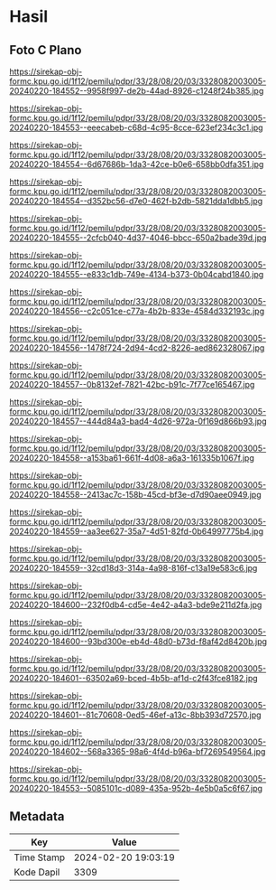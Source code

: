 # Hasil

## Foto C Plano

https://sirekap-obj-formc.kpu.go.id/1f12/pemilu/pdpr/33/28/08/20/03/3328082003005-20240220-184552--9958f997-de2b-44ad-8926-c1248f24b385.jpg

https://sirekap-obj-formc.kpu.go.id/1f12/pemilu/pdpr/33/28/08/20/03/3328082003005-20240220-184553--eeecabeb-c68d-4c95-8cce-623ef234c3c1.jpg

https://sirekap-obj-formc.kpu.go.id/1f12/pemilu/pdpr/33/28/08/20/03/3328082003005-20240220-184554--6d67686b-1da3-42ce-b0e6-658bb0dfa351.jpg

https://sirekap-obj-formc.kpu.go.id/1f12/pemilu/pdpr/33/28/08/20/03/3328082003005-20240220-184554--d352bc56-d7e0-462f-b2db-5821dda1dbb5.jpg

https://sirekap-obj-formc.kpu.go.id/1f12/pemilu/pdpr/33/28/08/20/03/3328082003005-20240220-184555--2cfcb040-4d37-4046-bbcc-650a2bade39d.jpg

https://sirekap-obj-formc.kpu.go.id/1f12/pemilu/pdpr/33/28/08/20/03/3328082003005-20240220-184555--e833c1db-749e-4134-b373-0b04cabd1840.jpg

https://sirekap-obj-formc.kpu.go.id/1f12/pemilu/pdpr/33/28/08/20/03/3328082003005-20240220-184556--c2c051ce-c77a-4b2b-833e-4584d332193c.jpg

https://sirekap-obj-formc.kpu.go.id/1f12/pemilu/pdpr/33/28/08/20/03/3328082003005-20240220-184556--1478f724-2d94-4cd2-8226-aed862328067.jpg

https://sirekap-obj-formc.kpu.go.id/1f12/pemilu/pdpr/33/28/08/20/03/3328082003005-20240220-184557--0b8132ef-7821-42bc-b91c-7f77ce165467.jpg

https://sirekap-obj-formc.kpu.go.id/1f12/pemilu/pdpr/33/28/08/20/03/3328082003005-20240220-184557--444d84a3-bad4-4d26-972a-0f169d866b93.jpg

https://sirekap-obj-formc.kpu.go.id/1f12/pemilu/pdpr/33/28/08/20/03/3328082003005-20240220-184558--a153ba61-661f-4d08-a6a3-161335b1067f.jpg

https://sirekap-obj-formc.kpu.go.id/1f12/pemilu/pdpr/33/28/08/20/03/3328082003005-20240220-184558--2413ac7c-158b-45cd-bf3e-d7d90aee0949.jpg

https://sirekap-obj-formc.kpu.go.id/1f12/pemilu/pdpr/33/28/08/20/03/3328082003005-20240220-184559--aa3ee627-35a7-4d51-82fd-0b64997775b4.jpg

https://sirekap-obj-formc.kpu.go.id/1f12/pemilu/pdpr/33/28/08/20/03/3328082003005-20240220-184559--32cd18d3-314a-4a98-816f-c13a19e583c6.jpg

https://sirekap-obj-formc.kpu.go.id/1f12/pemilu/pdpr/33/28/08/20/03/3328082003005-20240220-184600--232f0db4-cd5e-4e42-a4a3-bde9e211d2fa.jpg

https://sirekap-obj-formc.kpu.go.id/1f12/pemilu/pdpr/33/28/08/20/03/3328082003005-20240220-184600--93bd300e-eb4d-48d0-b73d-f8af42d8420b.jpg

https://sirekap-obj-formc.kpu.go.id/1f12/pemilu/pdpr/33/28/08/20/03/3328082003005-20240220-184601--63502a69-bced-4b5b-af1d-c2f43fce8182.jpg

https://sirekap-obj-formc.kpu.go.id/1f12/pemilu/pdpr/33/28/08/20/03/3328082003005-20240220-184601--81c70608-0ed5-46ef-a13c-8bb393d72570.jpg

https://sirekap-obj-formc.kpu.go.id/1f12/pemilu/pdpr/33/28/08/20/03/3328082003005-20240220-184602--568a3365-98a6-4f4d-b96a-bf7269549564.jpg

https://sirekap-obj-formc.kpu.go.id/1f12/pemilu/pdpr/33/28/08/20/03/3328082003005-20240220-184553--5085101c-d089-435a-952b-4e5b0a5c6f67.jpg


## Metadata

| Key        | Value               |
| ---------- | ------------------- |
| Time Stamp | 2024-02-20 19:03:19 |
| Kode Dapil | 3309                |



